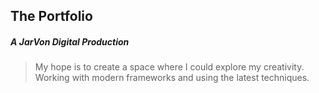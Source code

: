 ## The Portfolio
##### A JarVon Digital Production

> My hope is to create a space where I could explore my creativity. Working with modern frameworks and using the latest techniques.